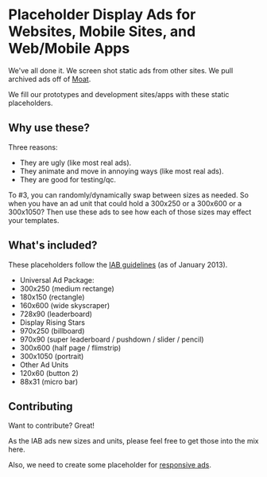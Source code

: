Placeholder Display Ads for Websites, Mobile Sites, and Web/Mobile Apps
=======================================================================
 
We've all done it. We screen shot static ads from other sites. We pull archived ads off of [Moat](http://www.moat.com/). 
 
We fill our prototypes and development sites/apps with these static placeholders. 
 
Why use these?
--------------
 
Three reasons: 
- They are ugly (like most real ads).
- They animate and move in annoying ways (like most real ads).
- They are good for testing/qc.
 
To #3, you can randomly/dynamically swap between sizes as needed. So when you have an ad unit that could hold a 300x250 or a 300x600 or a 300x1050? Then use these ads to see how each of those sizes may effect your templates. 
 
What's included?
----------------
 
These placeholders follow the [IAB guidelines](http://www.iab.net/guidelines/508676/508767/displayguidelines) (as of January 2013). 
 
* Universal Ad Package: 
 * 300x250 (medium rectange)
 * 180x150 (rectangle)
 * 160x600 (wide skyscraper)
 * 728x90 (leaderboard)
* Display Rising Stars
 * 970x250 (billboard)
 * 970x90 (super leaderboard / pushdown / slider / pencil)
 * 300x600 (half page / flimstrip)
 * 300x1050 (portrait)
* Other Ad Units
 * 120x60 (button 2)
 * 88x31 (micro bar)

Contributing
------------

Want to contribute? Great!

As the IAB ads new sizes and units, please feel free to get those into the mix here.

Also, we need to create some placeholder for [responsive ads](http://www.responsiveads.com/).
